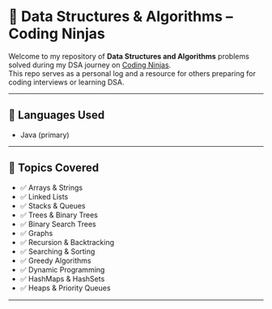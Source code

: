 # 🧠 Data Structures & Algorithms – Coding Ninjas

Welcome to my repository of **Data Structures and Algorithms** problems solved during my DSA journey on [Coding Ninjas](https://www.codingninjas.com/).  
This repo serves as a personal log and a resource for others preparing for coding interviews or learning DSA.

---

## 🚀 Languages Used

- Java (primary)
---

## 📌 Topics Covered

- ✅ Arrays & Strings  
- ✅ Linked Lists  
- ✅ Stacks & Queues  
- ✅ Trees & Binary Trees  
- ✅ Binary Search Trees  
- ✅ Graphs  
- ✅ Recursion & Backtracking  
- ✅ Searching & Sorting  
- ✅ Greedy Algorithms  
- ✅ Dynamic Programming  
- ✅ HashMaps & HashSets  
- ✅ Heaps & Priority Queues

---


